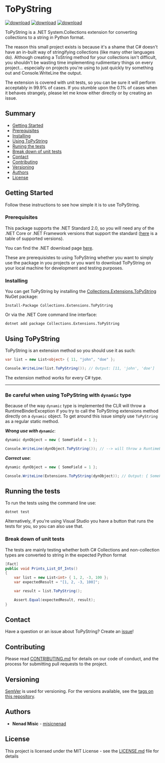 # ToPyString
<a href="https://github.com/misicnenad/topystring/actions?query=workflow%3ATests" target="_blank"><img src="https://img.shields.io/github/workflow/status/misicnenad/topystring/Test?label=Tests&logo=github" alt="download" /></a>
<a href="https://www.nuget.org/packages/Collections.Extensions.ToPyString" target="_blank"><img src="https://img.shields.io/nuget/v/Collections.Extensions.ToPyString?logo=nuget" alt="download" /></a>
<a href="https://opensource.org/licenses/MIT" target="_blank"><img src="https://img.shields.io/github/license/misicnenad/topystring?color=yellow" alt="download" /></a>

ToPyString is a .NET System.Collections extension for converting collections to a string in Python format. 

The reason this small project exists is because it's a shame that C# doesn't have an in-built way of stringifying collections (like many other languages do). Although creating a ToString method for your collections isn't difficult, you shouldn't be wasting time implementing rudimentary things on every project... especially on projects you're using to just quickly try something out and Console.WriteLine the output.

The extension is covered with unit tests, so you can be sure it will perform acceptably in 99.9% of cases. If you stumble upon the 0.1% of cases when it behaves strangely, please let me know either directly or by creating an issue.

## Summary

  - [Getting Started](#getting-started)
  - [Prerequisites](#prerequisites)
  - [Installing](#installing)
  - [Using ToPyString](#using-topystring)
  - [Runing the tests](#running-the-tests)
  - [Break down of unit tests](#break-down-of-unit-tests)
  - [Contact](#contact)
  - [Contributing](#contributing)
  - [Versioning](#versioning)
  - [Authors](#authors)
  - [License](#license)

## Getting Started

Follow these instructions to see how simple it is to use ToPyString. 

### Prerequisites

This package supports the .NET Standard 2.0, so you will need any of the .NET Core or .NET Framework versions that support the standard ([here](https://docs.microsoft.com/en-us/dotnet/standard/net-standard#net-implementation-support) is a table of supported versions).

You can find the .NET download page [here](https://dotnet.microsoft.com/download).

These are prerequisistes to using ToPyString whether you want to simply use the package in you projects or you want to download ToPyString on your local machine for development and testing purposes. 

### Installing

You can get ToPyString by installing the [Collections.Extensions.ToPyString](https://www.nuget.org/packages/Collections.Extensions.ToPyString) NuGet package:

```
Install-Package Collections.Extensions.ToPyString
```

Or via the .NET Core command line interface:

```
dotnet add package Collections.Extensions.ToPyString
```

## Using ToPyString

ToPyString is an extension method so you should use it as such:

```csharp
var list = new List<object> { 11, "john", "doe" };

Console.WriteLine(list.ToPyString()); // Output: [11, 'john', 'doe']
```

The extension method works for every C# type.

------------------------------------------------------
### Be careful when using ToPyString with `dynamic` type

Because of the way `dynamic` type is implemented the CLR will throw a RuntimeBinderException if you try to call the ToPyString extensions method directly on a `dynamic` object. To get around this issue simply use `ToPyString` as a regular static method.

**_Wrong use with `dynamic`_**:

```csharp
dynamic dynObject = new { SomeField = 1 };

Console.WriteLine(dynObject.ToPyString()); // --> will throw a RuntimeBinderException
```

**_Correct use_**:

```csharp
dynamic dynObject = new { SomeField = 1 };

Console.WriteLine(Extensions.ToPyString(dynObject)); // Output: { SomeField = 1 }
```

## Running the tests

To run the tests using the command line use:

```
dotnet test
```

Alternatively, if you're using Visual Studio you have a button that runs the tests for you, so you can also use that.

### Break down of unit tests

The tests are mainly testing whether both C# Collections and non-collection types are converted to string in the expected Python format

```csharp
[Fact]
public void Prints_List_Of_Ints()
{
    var list = new List<int> { 1, 2, -3, 100 };
    var expectedResult = "[1, 2, -3, 100]";

    var result = list.ToPyString();

    Assert.Equal(expectedResult, result);
}
```

## Contact

Have a question or an issue about ToPyString? Create an [issue](https://github.com/misicnenad/topystring/issues/new)!

## Contributing

Please read [CONTRIBUTING.md](CONTRIBUTING.md) for details on our code of conduct, and the process for submitting pull requests to the project.

## Versioning

[SemVer](http://semver.org/) is used for versioning. For the versions available, see the [tags on this repository](https://github.com/misicnenad/dotnet-collections-extensions-topystring/tags).

## Authors

* **Nenad Misic** - [misicnenad](https://github.com/misicnenad)

## License

This project is licensed under the MIT License - see the [LICENSE.md](LICENSE.md) file for details

